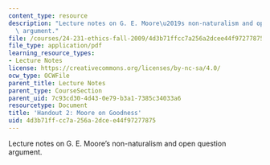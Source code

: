 ```yaml
---
content_type: resource
description: "Lecture notes on G. E. Moore\u2019s non-naturalism and open question\
  \ argument."
file: /courses/24-231-ethics-fall-2009/4d3b71ffcc7a256a2dcee44f97277875_MIT24_231F09_lec03.pdf
file_type: application/pdf
learning_resource_types:
- Lecture Notes
license: https://creativecommons.org/licenses/by-nc-sa/4.0/
ocw_type: OCWFile
parent_title: Lecture Notes
parent_type: CourseSection
parent_uid: 7c93cd30-4d43-0e79-b3a1-7385c34033a6
resourcetype: Document
title: 'Handout 2: Moore on Goodness'
uid: 4d3b71ff-cc7a-256a-2dce-e44f97277875
---
```

Lecture notes on G. E. Moore’s non-naturalism and open question argument.